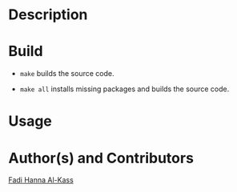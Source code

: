 Description
===========

Build
=====
* `make` builds the source code.

* `make all` installs missing packages and builds the source code.


Usage
=====




Author(s) and Contributors
========================
[Fadi Hanna Al-Kass](http://fadialkass.blogspot.com)
